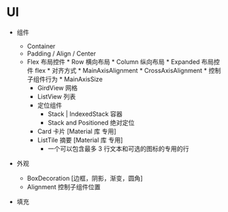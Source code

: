 UI
=======

* 组件
  * Container  
  * Padding / Align / Center
  * Flex 布局控件 
		* Row  横向布局
		* Column 纵向布局
		* Expanded 布局控件 flex
    	* 对齐方式
      		* MainAxisAlignment
      		* CrossAxisAlignment 
      	* 控制子组件行为
		     * MainAxisSize 
	* GirdView 网格
	* ListView 列表
	*  定位组件
		*  Stack | IndexedStack 容器
		*  Stack  and  Positioned 绝对定位
	* Card  卡片  [Material 库 专用]
	* ListTile 摘要  [Material 库 专用]
		* 一个可以包含最多 3 行文本和可选的图标的专用的行
	
	
    

* 外观
   * BoxDecoration [边框，阴影，渐变，圆角]
   * Alignment 控制子组件位置
  


* 填充
